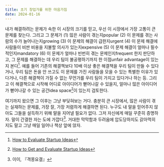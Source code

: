 ```yaml
---
title: 초기 창업가를 위한 마음가짐
date: 2024-01-16
---
```


내가 해결하려는 문제가 속한 이 시장의 크기를 믿고, 우선 이 시장에서 가장 고통이 큰 문제를 찾는다. 그리고 그 문제가 (1) 많은 사람이 겪는지popular (2) 이 문제를 겪는 사람의 수가 늘어나는지growing (3) 이 문제의 해결이 급한지urgent (4) 이 문제 해결에 사람들이 비싼 비용을 지불할 의사가 있는지expensive (5) 이 문제 해결이 얼마나 필수적인지mandatory (6) 이 문제가 얼마나 빈번히 겪는 문제인지frequent 한지 판단하고, 그 문제를 해결하는 데 우리 팀이 불공평하기까지 한 이점unfair advantage이 있는지 본다[^1]. 예를 들어 기존의 해결책보다 10배 이상 좋은 해결책을 우리 팀이 만들 수 있다거나, 우리 팀은 돈을 안 쓰고도 이 문제를 가진 사람들을 모을 수 있는 특별한 이유가 있다거나, 다른 해결책이 가질 수 없는 무언가를 우리 팀이 가지고 있다거나 하는 등. 그리고 이 해결책으로 시작해 어디로 아이디어가 뻗어나갈 수 있을지, 얼마나 많은 아이디어가 뻗어나갈 수 있는 공간idea space[^2]이 있는지 검토한다.

여기까지 왔으면 그 이후는 그냥 부딪혀보는 거다. 충분히 큰 시장에서, 많은 사람이 겪는 실재하는 문제를, 가장 잘, 가장 저렴하게 해결하면 된다. 누구도 내 말을 믿어주지 않아도 그들을 설득하기 위해 말을 지어낼 필요가 없다. 그저 자신에게 매일 꾸준히 증명하자. 말이 간결한 자는 도에 가깝다[^3]. 거대한 막막함과 두려움에 압도당하지도 갉아먹히지도 말고 그냥 매일 일어나 책상 앞에 앉자.

[^1]: [How to Evaluate Startup Ideas](https://youtu.be/DOtCl5PU8F0?feature=shared)
[^2]: [How to Get and Evaluate Startup Ideas](https://youtu.be/Th8JoIan4dg?si=gogxLNtG_y79r7o-&t=1750)
[^3]: 이이, 『격몽요결』

